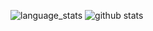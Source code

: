 ![language_stats](https://github-readme-stats-kappa-swart.vercel.app/api/top-langs/?username=iwan022&hide_langs_below=1&theme=tokyonight)
![github stats](https://github-readme-stats-kappa-swart.vercel.app/api?username=iwan022&show_icons=true&theme=tokyonight)
<!--
**DUDUL_BOTS/iwan022** is a ✨ _special_ ✨ repository because its `README.md` (this file) appears on your GitHub profile.

Here are some ideas to get you started:

- 🔭 I’m currently working on ...
- 🌱 I’m currently learning ...
- 👯 I’m looking to collaborate on ...
- 🤔 I’m looking for help with ...
- 💬 Ask me about ...
- 📫 How to reach me: ...
- 😄 Pronouns: ...
- ⚡ Fun fact: ...
-->
